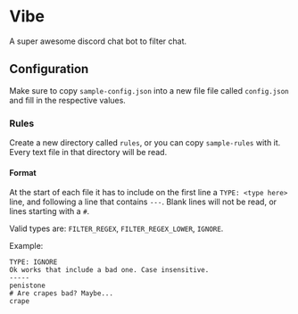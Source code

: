 # Vibe

A super awesome discord chat bot to filter chat.

## Configuration

Make sure to copy `sample-config.json` into a new file file called `config.json` and fill in the respective values.

### Rules

Create a new directory called `rules`, or you can copy `sample-rules` with it. Every text file in that directory will be read.

#### Format

At the start of each file it has to include on the first line a `TYPE: <type here>` line, and following a line that contains `---`. Blank lines will not be read, or lines starting with a `#`.

Valid types are: `FILTER_REGEX`, `FILTER_REGEX_LOWER`, `IGNORE`.

Example:
```
TYPE: IGNORE
Ok works that include a bad one. Case insensitive.
-----
penistone
# Are crapes bad? Maybe...
crape
```